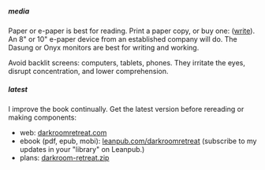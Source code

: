 ##### media

Paper or e-paper is best for reading. Print a paper copy, or buy one: ([write](/back/services#write)). An 8" or 10" e-paper device from an established company will do. The Dasung or Onyx monitors are best for writing and working.

Avoid backlit screens: computers, tablets, phones. They irritate the eyes, disrupt concentration, and lower comprehension.

##### latest

I improve the book continually. Get the latest version before rereading or making components:

- web: [darkroomretreat.com](/) 
- ebook (pdf, epub, mobi): [leanpub.com/darkroomretreat](https://leanpub.com/darkroomretreat) (subscribe to my updates in your "library" on Leanpub.)
- plans: [darkroom-retreat.zip](/darkroom-retreat.zip)


